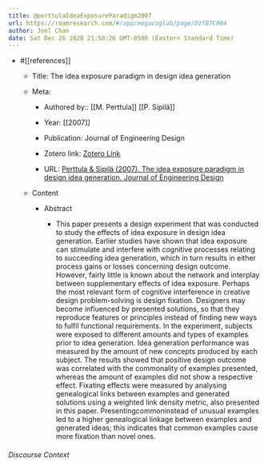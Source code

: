```yaml
---
title: @perttulaIdeaExposureParadigm2007
url: https://roamresearch.com/#/app/megacoglab/page/DzTB7C884
author: Joel Chan
date: Sat Dec 26 2020 21:50:26 GMT-0500 (Eastern Standard Time)
---
```


- #[[references]]

    - Title: The idea exposure paradigm in design idea generation

    - Meta:

        - Authored by:: [[M. Perttula]] [[P. Sipilä]]

        - Year: [[2007]]

        - Publication: Journal of Engineering Design

        - Zotero link: [Zotero Link](zotero://select/items/1_9QISM8KZ)

        - URL: [Perttula & Sipilä (2007). The idea exposure paradigm in design idea generation. Journal of Engineering Design](undefined)

    - Content

        - Abstract

            - This paper presents a design experiment that was conducted to study the effects of idea exposure in design idea generation. Earlier studies have shown that idea exposure can stimulate and interfere with cognitive processes relating to succeeding idea generation, which in turn results in either process gains or losses concerning design outcome. However, fairly little is known about the network and interplay between supplementary effects of idea exposure. Perhaps the most relevant form of cognitive interference in creative design problem-solving is design fixation. Designers may become influenced by presented solutions, so that they reproduce features or principles instead of finding new ways to fulfil functional requirements. In the experiment, subjects were exposed to different amounts and types of examples prior to idea generation. Idea generation performance was measured by the amount of new concepts produced by each subject. The results showed that positive design outcome was correlated with the commonality of examples presented, whereas the amount of examples did not show a respective effect. Fixating effects were measured by analysing genealogical links between examples and generated solutions using a weighted link density metric, also presented in this paper. Presentingcommoninstead of unusual examples led to a higher genealogical linkage between examples and generated ideas; this indicates that common examples cause more fixation than novel ones.

###### Discourse Context


